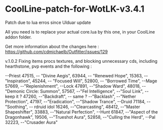 # CoolLine-patch-for-WotLK-v3.4.1
Patch due to lua erros since Ulduar update

All you need is to replace your actual core.lua by this one, in your CoolLine addon folder.

Get more information about the changes here : https://github.com/cdmichaelb/Outfitter/issues/129

v.1.0.2 Fixing items procs textures, and blocking unnecessary cds, including hearthstone, pvp events and the following : 

--Priest
47515, -- "Divine Aegis",
63944, -- "Renewed Hope",
15363, -- "Inspiration",
45244, -- "Focused Will",
52800, -- "Borrowed Time",
--Mage
57669, --"Replenishment",
--Lock
47891, --"Shadow Ward",
48018, --"Demonic Circle: Summon",
57567, --"Fel Intelligence",
--"Soul Link", -- keep it ?
47260, --"Backdraft", -- same ?
--"Backlash",
--"Nether Protection",
47197, --"Eradication",
--"Shadow Trance",
--Druid
71184, --"Soothing", -- rdruid idol
16246, --"Clearcasting",
48412, --"Master Shapeshifter",
33883, --"Natural Perfection",
--Hunt
61847, --"Aspect of the Dragonhawk",
19506, --"Trueshot Aura",
52858, --"Culling the Herd",
--Pal
32223, --"Crusader Aura"

